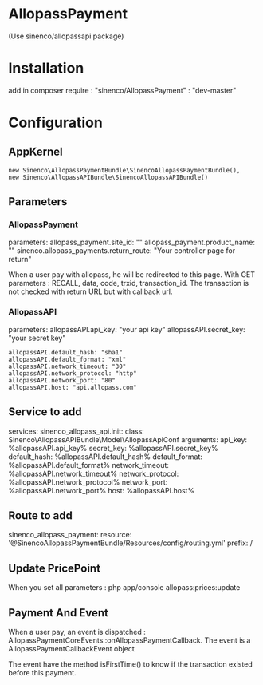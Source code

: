 # AllopassPayment

(Use sinenco/allopassapi package)


# Installation
add in composer require : 
   "sinenco/AllopassPayment" : "dev-master"

# Configuration

## AppKernel
    new Sinenco\AllopassPaymentBundle\SinencoAllopassPaymentBundle(),
    new Sinenco\AllopassAPIBundle\SinencoAllopassAPIBundle()

## Parameters 

### AllopassPayment
parameters:
    allopass_payment.site_id: ""
    allopass_payment.product_name: ""
    sinenco.allopass_payments.return_route: "Your controller page for return"

When a user pay with allopass, he will be redirected to this page. 
With GET parameters : RECALL, data, code, trxid, transaction_id.
The transaction is not checked with return URL but with callback url. 

### AllopassAPI 
parameters:
    allopassAPI.api_key: "your api key"
    allopassAPI.secret_key: "your secret key"

    allopassAPI.default_hash: "sha1"
    allopassAPI.default_format: "xml"
    allopassAPI.network_timeout: "30"
    allopassAPI.network_protocol: "http"
    allopassAPI.network_port: "80"
    allopassAPI.host: "api.allopass.com"


## Service to add
services:
    sinenco_allopass_api.init:
        class: Sinenco\AllopassAPIBundle\Model\AllopassApiConf
        arguments: 
            api_key: %allopassAPI.api_key%
            secret_key: %allopassAPI.secret_key%
            default_hash: %allopassAPI.default_hash%
            default_format: %allopassAPI.default_format%
            network_timeout: %allopassAPI.network_timeout%
            network_protocol: %allopassAPI.network_protocol%
            network_port: %allopassAPI.network_port%
            host: %allopassAPI.host%

## Route to add
sinenco_allopass_payment:
    resource: '@SinencoAllopassPaymentBundle/Resources/config/routing.yml'
    prefix: /


## Update PricePoint
When you set all parameters : 
php app/console allopass:prices:update


## Payment And Event
When a user pay, an event is dispatched : AllopassPaymentCoreEvents::onAllopassPaymentCallback. 
The event is a AllopassPaymentCallbackEvent object

The event have the method isFirstTime() to know if the transaction existed before this payment. 

